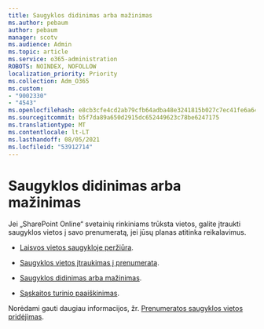 ```yaml
---
title: Saugyklos didinimas arba mažinimas
ms.author: pebaum
author: pebaum
manager: scotv
ms.audience: Admin
ms.topic: article
ms.service: o365-administration
ROBOTS: NOINDEX, NOFOLLOW
localization_priority: Priority
ms.collection: Adm_O365
ms.custom:
- "9002330"
- "4543"
ms.openlocfilehash: e8cb3cfe4cd2ab79cfb64adba48e3241815b027c7ec41fe6a640ba7baa34ae7e
ms.sourcegitcommit: b5f7da89a650d2915dc652449623c78be6247175
ms.translationtype: MT
ms.contentlocale: lt-LT
ms.lasthandoff: 08/05/2021
ms.locfileid: "53912714"
---
```

# <a name="increase-or-decrease-storage"></a>Saugyklos didinimas arba mažinimas

Jei „SharePoint Online“ svetainių rinkiniams trūksta vietos, galite įtraukti saugyklos vietos į savo prenumeratą, jei jūsų planas atitinka reikalavimus.  

- [Laisvos vietos saugykloje peržiūra](https://docs.microsoft.com/microsoft-365/commerce/add-storage-space?view=o365-worldwide#view-available-storage). 

- [Saugyklos vietos įtraukimas į prenumeratą](https://docs.microsoft.com/microsoft-365/commerce/add-storage-space?view=o365-worldwide#add-storage-to-your-subscription). 

- [Saugyklos didinimas arba mažinimas](https://docs.microsoft.com/microsoft-365/commerce/add-storage-space?view=o365-worldwide#increase-or-decrease-storage). 

- [Sąskaitos turinio paaiškinimas](https://docs.microsoft.com/microsoft-365/commerce/billing-and-payments/understand-your-invoice?view=o365-worldwide).

Norėdami gauti daugiau informacijos, žr. [Prenumeratos saugyklos vietos pridėjimas](https://docs.microsoft.com/microsoft-365/commerce/add-storage-space?view=o365-worldwide). 
